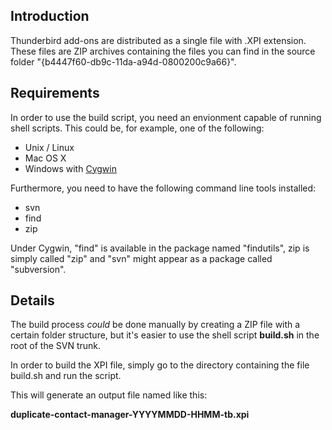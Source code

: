 ## Introduction ##

Thunderbird add-ons are distributed as a single file with .XPI extension. These files are ZIP archives containing the files you can find in the source folder "{b4447f60-db9c-11da-a94d-0800200c9a66}".

## Requirements ##

In order to use the build script, you need an envionment capable of running shell scripts. This could be, for example, one of the following:

  * Unix / Linux
  * Mac OS X
  * Windows with [Cygwin](http://www.cygwin.com/)

Furthermore, you need to have the following command line tools installed:

  * svn
  * find
  * zip

Under Cygwin, "find" is available in the package named "findutils", zip is simply called "zip" and "svn" might appear as a package called "subversion".

## Details ##

The build process _could_ be done manually by creating a ZIP file with a certain folder structure, but it's easier to use the shell script **build.sh** in the root of the SVN trunk.

In order to build the XPI file, simply go to the directory containing the file build.sh and run the script.

This will generate an output file named like this:

**duplicate-contact-manager-YYYYMMDD-HHMM-tb.xpi**